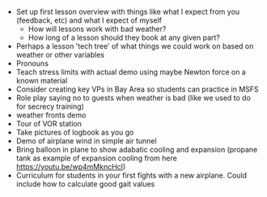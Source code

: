 - Set up first lesson overview with things like what I expect from you (feedback, etc) and what I expect of myself
	- How will lessons work with bad weather?
	- How long of a lesson should they book at any given part?
- Perhaps a lesson 'tech tree' of what things we could work on based on weather or other variables
- Pronouns 
- Teach stress limits with actual demo using maybe Newton force on a known material
- Consider creating key VPs in Bay Area so students can practice in MSFS
- Role play saying no to guests when weather is bad (like we used to do for secrecy training)
- weather fronts demo
- Tour of VOR station 
- Take pictures of logbook as you go
- Demo of airplane wind in simple air tunnel
- Bring balloon in plane to show adabatic cooling and expansion (propane tank as example of expansion cooling from here https://youtu.be/wp4mMkncHcI)
- Curriculum for students in your first fights with a new airplane. Could include how to calculate good gait values